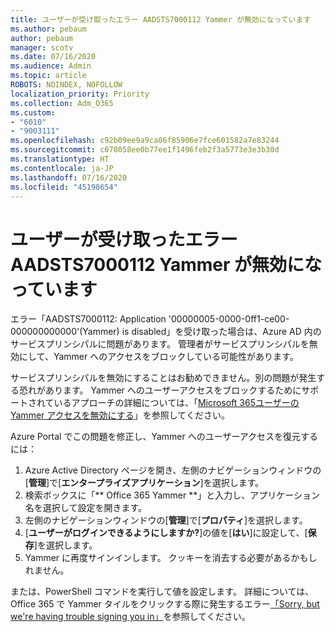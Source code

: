 ```yaml
---
title: ユーザーが受け取ったエラー AADSTS7000112 Yammer が無効になっています
ms.author: pebaum
author: pebaum
manager: scotv
ms.date: 07/16/2020
ms.audience: Admin
ms.topic: article
ROBOTS: NOINDEX, NOFOLLOW
localization_priority: Priority
ms.collection: Adm_O365
ms.custom:
- "6010"
- "9003111"
ms.openlocfilehash: c92b09ee9a9ca06f85906e7fce601582a7e83244
ms.sourcegitcommit: c078058ee0b77ee1f1496feb2f3a5773e3e3b30d
ms.translationtype: HT
ms.contentlocale: ja-JP
ms.lasthandoff: 07/16/2020
ms.locfileid: "45198654"
---
```

# <a name="user-receives-error-aadsts7000112-yammer-is-disabled"></a>ユーザーが受け取ったエラー AADSTS7000112 Yammer が無効になっています

エラー「AADSTS7000112: Application '00000005-0000-0ff1-ce00-000000000000'(Yammer) is disabled」を受け取った場合は、Azure AD 内のサービスプリンシパルに問題があります。 管理者がサービスプリンシパルを無効にして、Yammer へのアクセスをブロックしている可能性があります。

サービスプリンシパルを無効にすることはお勧めできません。別の問題が発生する恐れがあります。 Yammer へのユーザーアクセスをブロックするためにサポートされているアプローチの詳細については、「[Microsoft 365ユーザーのYammer アクセスを無効にする](https://docs.microsoft.com/yammer/manage-yammer-users/turn-off-user-access)」を参照してください。  

Azure Portal でこの問題を修正し、Yammer へのユーザーアクセスを復元するには：

1.  Azure Active Directory ページを開き、左側のナビゲーションウィンドウの[**管理**]で[**エンタープライズアプリケーション**]を選択します。
3.  検索ボックスに「** Office 365 Yammer **」と入力し、アプリケーション名を選択して設定を開きます。
4.  左側のナビゲーションウィンドウの[**管理**]で[**プロパティ**]を選択します。
5.  [**ユーザーがログインできるようにしますか?**]の値を[**はい**]に設定して、[**保存**]を選択します。
6.  Yammer に再度サインインします。 クッキーを消去する必要があるかもしれません。

または、PowerShell コマンドを実行して値を設定します。 詳細については、Office 365 で Yammer タイルをクリックする際に発生するエラー[「Sorry, but we're having trouble signing you in」](https://docs.microsoft.com/yammer/troubleshoot-problems/error-when-click-the-yammer-tile-in-office-365)を参照してください。 